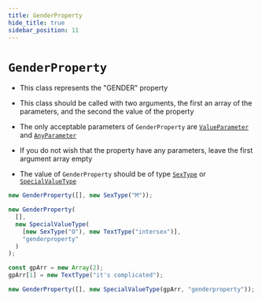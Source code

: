 ```yaml
---
title: GenderProperty
hide_title: true
sidebar_position: 11
---
```


# `GenderProperty`

- This class represents the "GENDER" property

- This class should be called with two arguments, the first an array of the
  parameters, and the second the value of the property

- The only acceptable parameters of `GenderProperty` are
  [`ValueParameter`](/documentation/parameters/valueparameter) and
  [`AnyParameter`](/documentation/parameters/anyparameter)

- If you do not wish that the property have any parameters, leave the first
  argument array empty

- The value of `GenderProperty` should be of type
  [`SexType`](/documentation/values/sextype) or
  [`SpecialValueType`](/documentation/values/specialvaluetype)

```js
new GenderProperty([], new SexType("M"));

new GenderProperty(
  [],
  new SpecialValueType(
    [new SexType("O"), new TextType("intersex")],
    "genderproperty"
  )
);

const gpArr = new Array(2);
gpArr[1] = new TextType("it's complicated");

new GenderProperty([], new SpecialValueType(gpArr, "genderproperty"));
```
